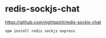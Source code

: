 # redis-sockjs-chat

<https://github.com/nightspirit/redis-sockjs-chat>

```bash
npm install redis sockjs express
```
